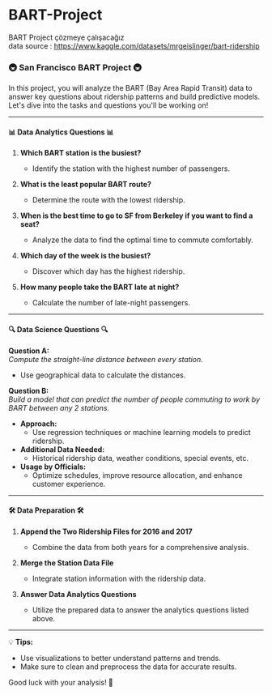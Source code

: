 # BART-Project
BART Project çözmeye çalışacağız  
data source :  https://www.kaggle.com/datasets/mrgeislinger/bart-ridership   

### 🚇 San Francisco BART Project 🚇

In this project, you will analyze the BART (Bay Area Rapid Transit) data to answer key questions about ridership patterns and build predictive models. Let's dive into the tasks and questions you'll be working on! 

---

#### 📊 **Data Analytics Questions** 📊

1. **Which BART station is the busiest?**  
   - Identify the station with the highest number of passengers.

2. **What is the least popular BART route?**  
   - Determine the route with the lowest ridership.

3. **When is the best time to go to SF from Berkeley if you want to find a seat?**  
   - Analyze the data to find the optimal time to commute comfortably.

4. **Which day of the week is the busiest?**  
   - Discover which day has the highest ridership.

5. **How many people take the BART late at night?**  
   - Calculate the number of late-night passengers.

---

#### 🔍 **Data Science Questions** 🔍

**Question A:**  
*Compute the straight-line distance between every station.*  
- Use geographical data to calculate the distances.

**Question B:**  
*Build a model that can predict the number of people commuting to work by BART between any 2 stations.*  
- **Approach:** 
  - Use regression techniques or machine learning models to predict ridership.
- **Additional Data Needed:**
  - Historical ridership data, weather conditions, special events, etc.
- **Usage by Officials:**
  - Optimize schedules, improve resource allocation, and enhance customer experience.

---

#### 🛠️ **Data Preparation** 🛠️

1. **Append the Two Ridership Files for 2016 and 2017**  
   - Combine the data from both years for a comprehensive analysis.

2. **Merge the Station Data File**  
   - Integrate station information with the ridership data.

3. **Answer Data Analytics Questions**  
   - Utilize the prepared data to answer the analytics questions listed above.

---

💡 **Tips:**
- Use visualizations to better understand patterns and trends.
- Make sure to clean and preprocess the data for accurate results.

Good luck with your analysis! 🚀

